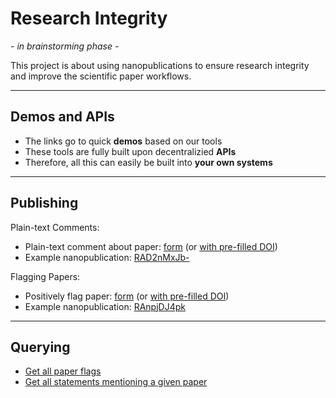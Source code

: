 # Research Integrity

_- in brainstorming phase -_

This project is about using nanopublications to ensure research integrity and improve the scientific paper workflows.

---

## Demos and APIs

- The links go to quick **demos** based on our tools
- These tools are fully built upon decentralizied **APIs**
- Therefore, all this can easily be built into **your own systems**

---

## Publishing

Plain-text Comments:

- Plain-text comment about paper: [form](https://nanodash.knowledgepixels.com/publish?template=http://purl.org/np/RA3gQDMnYbKCTiQeiUYJYBaH6HUhz8f3HIg71itlsZDgA) (or [with pre-filled DOI](https://nanodash.knowledgepixels.com/publish?template=http://purl.org/np/RA3gQDMnYbKCTiQeiUYJYBaH6HUhz8f3HIg71itlsZDgA&param_thing=https://doi.org/10.1038/sdata.2016.18))
- Example nanopublication: [RAD2nMxJb-](https://w3id.org/np/RAD2nMxJb-BVqTdHY3CRxLEkcYXA2K6GhZg7dqpZHWRhA)

Flagging Papers:

- Positively flag paper: [form](https://nanodash.knowledgepixels.com/publish?template=https://w3id.org/np/RA7QYvH8CeADZsPqopmTnBw1pk2CpqFavj1QVQMzd7zCA) (or [with pre-filled DOI](https://nanodash.knowledgepixels.com/publish?189&template=https://w3id.org/np/RA7QYvH8CeADZsPqopmTnBw1pk2CpqFavj1QVQMzd7zCA&param_paper=https://doi.org/10.1038/sdata.2016.18))
- Example nanopublication: [RAnpjDJ4pk](https://w3id.org/np/RAnpjDJ4pkVBIC0hyjYX5kGsfD9SPD2pmriZnYDHPAkA8)

---

## Querying

- [Get all paper flags](https://tapas.knowledgepixels.com/tapas.html?api=knowledgepixels/research-integrity&op=/get-paper-flags&autosubmit=on)
- [Get all statements mentioning a given paper](https://tapas.knowledgepixels.com/tapas.html?api=knowledgepixels/nanopub-query-api&op=/get-subj-refs&autosubmit=on&param_subj=https://doi.org/10.1038/sdata.2016.18)
